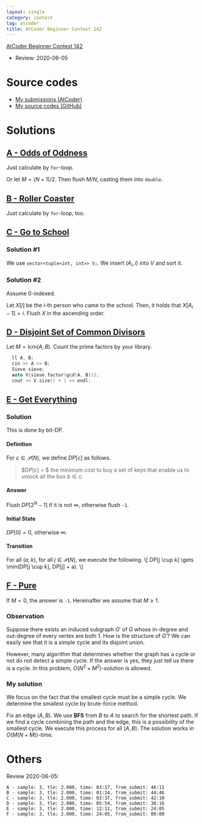 ```yaml
---
layout: single
category: contest
tag: atcoder
title: AtCoder Beginner Contest 142
---
```


[AtCoder Beginner Contest 142](https://atcoder.jp/contests/abc142)

- Review: 2020-06-05

# Source codes

- [My submissions (AtCoder)](https://atcoder.jp/contests/abc142/submissions?f.User=kazunetakahashi)
- [My source codes (GitHub)](https://github.com/kazunetakahashi/atcoder/tree/master/2019/1012_ABC142)

# Solutions

## [A - Odds of Oddness](https://atcoder.jp/contests/abc142/tasks/abc142_a)

Just calculate by `for`-loop.

Or let $M = (N + 1) / 2$. Then flush $M / N$, casting them into `double`.

## [B - Roller Coaster](https://atcoder.jp/contests/abc142/tasks/abc142_b)

Just calculate by `for`-loop, too.

## [C - Go to School](https://atcoder.jp/contests/abc142/tasks/abc142_c)

### Solution #1

We use `vector<tuple<int, int>> V;`. We insert $(A _ i, i)$ into $V$ and sort it.

### Solution #2

Assume $0$-indexed.

Let $X[i]$ be the $i$-th person who came to the school. Then, it holds that $X[A _ i - 1] = i$. Flush $X$ in the ascending order.

## [D - Disjoint Set of Common Divisors](https://atcoder.jp/contests/abc142/tasks/abc142_d)

Let $M = \mathrm{lcm}(A, B)$. Count the prime factors by your library.

```c++
  ll A, B;
  cin >> A >> B;
  Sieve sieve;
  auto V{sieve.factor(gcd(A, B))};
  cout << V.size() + 1 << endl;
```

## [E - Get Everything](https://atcoder.jp/contests/abc142/tasks/abc142_e)

### Solution

This is done by bit-DP.

#### Definition

For $c \in \mathcal{P}(N)$, we define $DP[c]$ as follows.

> $DP[c] = $ the minimum cost to buy a set of keys that enable us to unlock all the box $b \in c$.

#### Answer

Flush $DP[2 ^ N - 1]$ if it is not $\infty$, otherwise flush `-1`.

#### Initial State

$DP[0] = 0$, otherwise $\infty$.

#### Transition

For all $(a, k)$, for all $j \in \mathcal{P}(N)$, we execute the following.
\\[
  DP[j \cup k] \gets \min(DP[j \cup k], DP[j] + a).
\\]

## [F - Pure](https://atcoder.jp/contests/abc142/tasks/abc142_f)

If $M = 0$, the answer is `-1`. Hereinafter we assume that $M \geq 1$.

### Observation

Suppose there exists an induced subgraph $G'$ of $G$ whose in-degree and out-degree of every vertex are both $1$. How is the structure of $G'$? We can easily see that it is a simple cycle and its disjoint union.

However, many algorithm that determines whether the graph has a cycle or not do not detect a simple cycle. If the answer is yes, they just tell us there is a cycle. In this problem, $O(N ^ 2 + M ^ 2)$-solution is allowed.

### My solution

We focus on the fact that the smallest cycle must be a simple cycle. We determine the smallest cycle by brute-force method.

Fix an edge $(A, B)$. We use **BFS** from $B$ to $A$ to search for the shortest path. If we find a cycle combining the path and the edge, this is a possibility of the smallest cycle. We execute this process for all $(A, B)$. The solution works in $O(M (N + M))$-time.

# Others

Review 2020-06-05:

```
A - sample: 3, tle: 2.000, time: 03:17, from_submit: 46:11
B - sample: 3, tle: 2.000, time: 01:24, from_submit: 44:46
C - sample: 3, tle: 2.000, time: 02:37, from_submit: 42:10
D - sample: 3, tle: 2.000, time: 05:54, from_submit: 36:16
E - sample: 3, tle: 2.000, time: 12:11, from_submit: 24:05
F - sample: 3, tle: 2.000, time: 24:05, from_submit: 00:00
```
